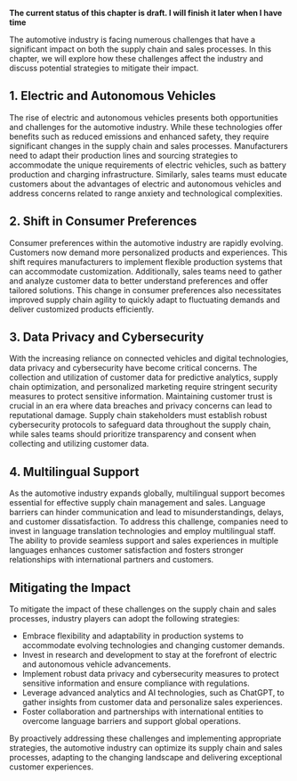 **The current status of this chapter is draft. I will finish it later when I have time**

The automotive industry is facing numerous challenges that have a significant impact on both the supply chain and sales processes. In this chapter, we will explore how these challenges affect the industry and discuss potential strategies to mitigate their impact.

**1. Electric and Autonomous Vehicles**
---------------------------------------

The rise of electric and autonomous vehicles presents both opportunities and challenges for the automotive industry. While these technologies offer benefits such as reduced emissions and enhanced safety, they require significant changes in the supply chain and sales processes. Manufacturers need to adapt their production lines and sourcing strategies to accommodate the unique requirements of electric vehicles, such as battery production and charging infrastructure. Similarly, sales teams must educate customers about the advantages of electric and autonomous vehicles and address concerns related to range anxiety and technological complexities.

**2. Shift in Consumer Preferences**
------------------------------------

Consumer preferences within the automotive industry are rapidly evolving. Customers now demand more personalized products and experiences. This shift requires manufacturers to implement flexible production systems that can accommodate customization. Additionally, sales teams need to gather and analyze customer data to better understand preferences and offer tailored solutions. This change in consumer preferences also necessitates improved supply chain agility to quickly adapt to fluctuating demands and deliver customized products efficiently.

**3. Data Privacy and Cybersecurity**
-------------------------------------

With the increasing reliance on connected vehicles and digital technologies, data privacy and cybersecurity have become critical concerns. The collection and utilization of customer data for predictive analytics, supply chain optimization, and personalized marketing require stringent security measures to protect sensitive information. Maintaining customer trust is crucial in an era where data breaches and privacy concerns can lead to reputational damage. Supply chain stakeholders must establish robust cybersecurity protocols to safeguard data throughout the supply chain, while sales teams should prioritize transparency and consent when collecting and utilizing customer data.

**4. Multilingual Support**
---------------------------

As the automotive industry expands globally, multilingual support becomes essential for effective supply chain management and sales. Language barriers can hinder communication and lead to misunderstandings, delays, and customer dissatisfaction. To address this challenge, companies need to invest in language translation technologies and employ multilingual staff. The ability to provide seamless support and sales experiences in multiple languages enhances customer satisfaction and fosters stronger relationships with international partners and customers.

**Mitigating the Impact**
-------------------------

To mitigate the impact of these challenges on the supply chain and sales processes, industry players can adopt the following strategies:

* Embrace flexibility and adaptability in production systems to accommodate evolving technologies and changing customer demands.
* Invest in research and development to stay at the forefront of electric and autonomous vehicle advancements.
* Implement robust data privacy and cybersecurity measures to protect sensitive information and ensure compliance with regulations.
* Leverage advanced analytics and AI technologies, such as ChatGPT, to gather insights from customer data and personalize sales experiences.
* Foster collaboration and partnerships with international entities to overcome language barriers and support global operations.

By proactively addressing these challenges and implementing appropriate strategies, the automotive industry can optimize its supply chain and sales processes, adapting to the changing landscape and delivering exceptional customer experiences.
